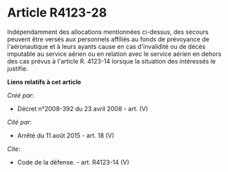 # Article R4123-28

Indépendamment des allocations mentionnées ci-dessus, des secours peuvent être versés aux personnels affiliés au fonds de
prévoyance de l'aéronautique et à leurs ayants cause en cas d'invalidité ou de décès imputable au service aérien ou en
relation avec le service aérien en dehors des cas prévus à l'article R. 4123-14 lorsque la situation des intéressés le
justifie.

**Liens relatifs à cet article**

_Créé par_:

  - Décret n°2008-392 du 23 avril 2008 - art. (V)

_Cité par_:

  - Arrêté du 11 août 2015 - art. 18 (V)

_Cite_:

  - Code de la défense. - art. R4123-14 (V)
